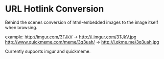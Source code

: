 # URL Hotlink Conversion #

Behind the scenes conversion of html-embedded images to the image itself when browsing.

example:
http://imgur.com/3TJkV -> http://i.imgur.com/3TJkV.jpg
http://www.quickmeme.com/meme/3q3uah/ -> http://i.qkme.me/3q3uah.jpg


Currently supports imgur and quickmeme.